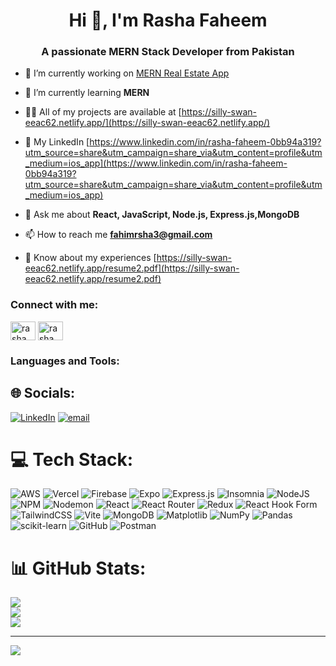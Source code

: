 <h1 align="center">Hi 👋, I'm Rasha Faheem</h1>
<h3 align="center">A passionate MERN Stack Developer from Pakistan</h3>

- 🔭 I’m currently working on [MERN Real Estate App](mern-real-estate-s2ne.vercel.app/)

- 🌱 I’m currently learning **MERN**

- 👨‍💻 All of my projects are available at [https://silly-swan-eeac62.netlify.app/](https://silly-swan-eeac62.netlify.app/)

- 📝 My LinkedIn [https://www.linkedin.com/in/rasha-faheem-0bb94a319?utm_source=share&utm_campaign=share_via&utm_content=profile&utm_medium=ios_app](https://www.linkedin.com/in/rasha-faheem-0bb94a319?utm_source=share&utm_campaign=share_via&utm_content=profile&utm_medium=ios_app)

- 💬 Ask me about **React, JavaScript, Node.js, Express.js,MongoDB**

- 📫 How to reach me **fahimrsha3@gmail.com**

- 📄 Know about my experiences [https://silly-swan-eeac62.netlify.app/resume2.pdf](https://silly-swan-eeac62.netlify.app/resume2.pdf)

<h3 align="left">Connect with me:</h3>
<p align="left">
<a href="https://linkedin.com/in/rasha faheem" target="blank"><img align="center" src="https://raw.githubusercontent.com/rahuldkjain/github-profile-readme-generator/master/src/images/icons/Social/linked-in-alt.svg" alt="rasha faheem" height="30" width="40" /></a>
<a href="https://www.leetcode.com/rasha faheem" target="blank"><img align="center" src="https://raw.githubusercontent.com/rahuldkjain/github-profile-readme-generator/master/src/images/icons/Social/leet-code.svg" alt="rasha faheem" height="30" width="40" /></a>
</p>

<h3 align="left">Languages and Tools:</h3>

## 🌐 Socials:
[![LinkedIn](https://img.shields.io/badge/LinkedIn-%230077B5.svg?logo=linkedin&logoColor=white)](https://www.linkedin.com/in/rasha-faheem-0bb94a319/?utm_source=share&utm_campaign=share_via&utm_content=profile&utm_medium=ios_app) [![email](https://img.shields.io/badge/Email-D14836?logo=gmail&logoColor=white)](mailto:fahimrsha3@gmail.com) 

# 💻 Tech Stack:
![AWS](https://img.shields.io/badge/AWS-%23FF9900.svg?style=for-the-badge&logo=amazon-aws&logoColor=white) ![Vercel](https://img.shields.io/badge/vercel-%23000000.svg?style=for-the-badge&logo=vercel&logoColor=white) ![Firebase](https://img.shields.io/badge/firebase-%23039BE5.svg?style=for-the-badge&logo=firebase) ![Expo](https://img.shields.io/badge/expo-1C1E24?style=for-the-badge&logo=expo&logoColor=#D04A37) ![Express.js](https://img.shields.io/badge/express.js-%23404d59.svg?style=for-the-badge&logo=express&logoColor=%2361DAFB) ![Insomnia](https://img.shields.io/badge/Insomnia-black?style=for-the-badge&logo=insomnia&logoColor=5849BE) ![NodeJS](https://img.shields.io/badge/node.js-6DA55F?style=for-the-badge&logo=node.js&logoColor=white) ![NPM](https://img.shields.io/badge/NPM-%23CB3837.svg?style=for-the-badge&logo=npm&logoColor=white) ![Nodemon](https://img.shields.io/badge/NODEMON-%23323330.svg?style=for-the-badge&logo=nodemon&logoColor=%BBDEAD) ![React](https://img.shields.io/badge/react-%2320232a.svg?style=for-the-badge&logo=react&logoColor=%2361DAFB) ![React Router](https://img.shields.io/badge/React_Router-CA4245?style=for-the-badge&logo=react-router&logoColor=white) ![Redux](https://img.shields.io/badge/redux-%23593d88.svg?style=for-the-badge&logo=redux&logoColor=white) ![React Hook Form](https://img.shields.io/badge/React%20Hook%20Form-%23EC5990.svg?style=for-the-badge&logo=reacthookform&logoColor=white) ![TailwindCSS](https://img.shields.io/badge/tailwindcss-%2338B2AC.svg?style=for-the-badge&logo=tailwind-css&logoColor=white) ![Vite](https://img.shields.io/badge/vite-%23646CFF.svg?style=for-the-badge&logo=vite&logoColor=white) ![MongoDB](https://img.shields.io/badge/MongoDB-%234ea94b.svg?style=for-the-badge&logo=mongodb&logoColor=white) ![Matplotlib](https://img.shields.io/badge/Matplotlib-%23ffffff.svg?style=for-the-badge&logo=Matplotlib&logoColor=black) ![NumPy](https://img.shields.io/badge/numpy-%23013243.svg?style=for-the-badge&logo=numpy&logoColor=white) ![Pandas](https://img.shields.io/badge/pandas-%23150458.svg?style=for-the-badge&logo=pandas&logoColor=white) ![scikit-learn](https://img.shields.io/badge/scikit--learn-%23F7931E.svg?style=for-the-badge&logo=scikit-learn&logoColor=white) ![GitHub](https://img.shields.io/badge/github-%23121011.svg?style=for-the-badge&logo=github&logoColor=white) ![Postman](https://img.shields.io/badge/Postman-FF6C37?style=for-the-badge&logo=postman&logoColor=white)
# 📊 GitHub Stats:
![](https://github-readme-stats.vercel.app/api?username=Rasha110&theme=dark&hide_border=false&include_all_commits=false&count_private=false)<br/>
![](https://nirzak-streak-stats.vercel.app/?user=Rasha110&theme=dark&hide_border=false)<br/>
![](https://github-readme-stats.vercel.app/api/top-langs/?username=Rasha110&theme=dark&hide_border=false&include_all_commits=false&count_private=false&layout=compact)

---
[![](https://visitcount.itsvg.in/api?id=Rasha110&icon=0&color=0)](https://visitcount.itsvg.in)

<!-- Proudly created with GPRM ( https://gprm.itsvg.in ) -->
